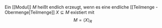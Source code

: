 Ein [[Modul]] $M$ heißt endlich erzeugt, wenn es eine endliche [[Teilmenge - Obermenge|Teilmenge]] $X \subseteq M$ existiert mit
$$M = \langle X \rangle_R$$
